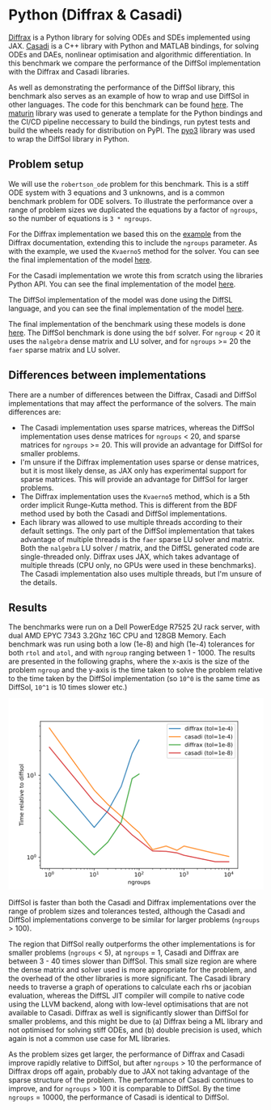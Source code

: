 # Python (Diffrax & Casadi)

[Diffrax](https://docs.kidger.site/diffrax/) is a Python library for solving ODEs and SDEs implemented using JAX. [Casadi](https://web.casadi.org/) is a C++ library with Python and MATLAB bindings, for solving ODEs and DAEs, nonlinear optimisation and algorithmic differentiation. In this benchmark we compare the performance of the DiffSol implementation with the Diffrax and Casadi libraries.

As well as demonstrating the performance of the DiffSol library, this benchmark also serves as an example of how to wrap and use DiffSol in other languages. The code for this benchmark can be found [here](https://github.com/martinjrobins/diffsol_python_benchmark). The [maturin](https://www.maturin.rs/) library was used to generate a template for the Python bindings and the CI/CD pipeline neccessary to build the bindings, run pytest tests and build the wheels ready for distribution on PyPI. The [pyo3](https://github.com/PyO3/pyo3) library was used to wrap the DiffSol library in Python. 

## Problem setup

We will use the `robertson_ode` problem for this benchmark. This is a stiff ODE system with 3 equations and 3 unknowns, and is a common benchmark problem for ODE solvers. To illustrate the performance over a range of problem sizes we duplicated the equations by a factor of `ngroups`, so the number of equations is `3 * ngroups`.

For the Diffrax implementation we based this on the [example](https://docs.kidger.site/diffrax/examples/stiff_ode/) from the Diffrax documentation, extending this to include the `ngroups` parameter. As with the example, we used the `Kvaerno5` method for the solver. You can see the final implementation of the model [here](https://github.com/martinjrobins/diffsol_python_benchmark/blob/main/diffsol_python_benchmark/diffrax_models.py). 

For the Casadi implementation we wrote this from scratch using the libraries Python API. You can see the final implementation of the model [here](https://github.com/martinjrobins/diffsol_python_benchmark/blob/main/diffsol_python_benchmark/casadi_models.py).

The DiffSol implementation of the model was done using the DiffSL language, and you can see the final implementation of the model [here](https://github.com/martinjrobins/diffsol_python_benchmark/blob/main/diffsol_python_benchmark/diffsol_models.py).

The final implementation of the benchmark using these models is done [here](https://github.com/martinjrobins/diffsol_python_benchmark/blob/main/bench/bench.py). The DiffSol benchmark is done using the `bdf` solver. For `ngroup` < 20 it uses the `nalgebra` dense matrix and LU solver, and for `ngroups` >= 20 the `faer` sparse matrix and LU solver.

## Differences between implementations

There are a number of differences between the Diffrax, Casadi and DiffSol implementations that may affect the performance of the solvers. The main differences are:
- The Casadi implementation uses sparse matrices, whereas the DiffSol implementation uses dense matrices for `ngroups` < 20, and sparse matrices for `ngroups` >= 20. This will provide an advantage for DiffSol for smaller problems.
- I'm unsure if the Diffrax implementation uses sparse or dense matrices, but it is most likely dense, as JAX only has experimental support for sparse matrices. This will provide an advantage for DiffSol for larger problems.
- The Diffrax implementation uses the `Kvaerno5` method, which is a 5th order implicit Runge-Kutta method. This is different from the BDF method used by both the Casadi and DiffSol implementations. 
- Each library was allowed to use multiple threads according to their default settings. The only part of the DiffSol implementation that takes advantage of multiple threads is the `faer` sparse LU solver and matrix. Both the `nalgebra` LU solver / matrix, and the DiffSL generated code are single-threaded only. Diffrax uses JAX, which takes advantage of multiple threads (CPU only, no GPUs were used in these benchmarks). The Casadi implementation also uses multiple threads, but I'm unsure of the details.


## Results

The benchmarks were run on a Dell PowerEdge R7525 2U rack server, with dual AMD EPYC 7343 3.2Ghz 16C CPU and 128GB Memory. Each benchmark was run using both a low (1e-8) and high (1e-4) tolerances for both `rtol` and `atol`, and with `ngroup` ranging between 1 - 1000. The results are presented in the following graphs, where the x-axis is the size of the problem `ngroup` and the y-axis is the time taken to solve the problem relative to the time taken by the DiffSol implementation (so `10^0` is the same time as DiffSol, `10^1` is 10 times slower etc.)

![Python](./images/python_plot.svg)

DiffSol is faster than both the Casadi and Diffrax implementations over the range of problem sizes and tolerances tested, although the Casadi and DiffSol implementations converge to be similar for larger problems (`ngroups` > 100). 

The region that DiffSol really outperforms the other implementations is for smaller problems (`ngroups` < 5), at `ngroups` = 1, Casadi and Diffrax are between 3 - 40 times slower than DiffSol. This small size region are where the dense matrix and solver used is more appropriate for the problem, and the overhead of the other libraries is more significant. The Casadi library needs to traverse a graph of operations to calculate each rhs or jacobian evaluation, whereas the DiffSL JIT compiler will compile to native code using the LLVM backend, along with low-level optimisations that are not available to Casadi. Diffrax as well is significantly slower than DiffSol for smaller problems, and this might be due to (a) Diffrax being a ML library and not optimised for solving stiff ODEs, and (b) double precision is used, which again is not a common use case for ML libraries.

As the problem sizes get larger, the performance of Diffrax and Casadi improve rapidly relative to DiffSol, but after `ngroups` > 10 the performance of Diffrax drops off again, probably due to JAX not taking advantage of the sparse structure of the problem. The performance of Casadi continues to improve, and for `ngroups` > 100 it is comparable to DiffSol. By the time `ngroups` = 10000, the performance of Casadi is identical to DiffSol.